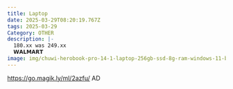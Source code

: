 ```yaml
---
title: Laptop
date: 2025-03-29T08:20:19.767Z
tags: 2025-03-29
Category: OTHER
description: |-
  180.xx was 249.xx
  𝗪𝗔𝗟𝗠𝗔𝗥𝗧  
image: img/chuwi-herobook-pro-14-1-laptop-256gb-ssd-8g-ram-windows-11-bussiness-notebook-computer-pc-intel-gemini-lake-n4020-quad-core-processor-1tb-ssd-expand_983c3f26-a281-4f98-aee5-e3e441a1f9b3.6b991b1645b411ba3b6247e3f6f4ff67.webp
---
```

https://go.magik.ly/ml/2azfu/
AD